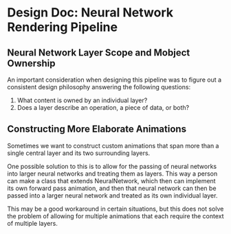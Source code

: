 # Design Doc: Neural Network Rendering Pipeline

## Neural Network Layer Scope and Mobject Ownership

An important consideration when designing this pipeline
was to figure out a consistent design philosophy answering the
following questions:

1. What content is owned by an individual layer?
2. Does a layer describe an operation, a piece of data, or both?

## Constructing More Elaborate Animations

Sometimes we want to construct custom animations that span more
than a single central layer and its two surrounding layers.

One possible solution to this is to allow for the passing
of neural networks into larger neural networks and treating them as layers.
This way a person can make a class that extends NeuralNetwork, which then
can implement its own forward pass animation, and then that neural network
can then be passed into a larger neural network and treated as its own
individual layer.

This may be a good workaround in certain situations, but this does not
solve the problem of allowing for multiple animations that each require
the context of multiple layers.
